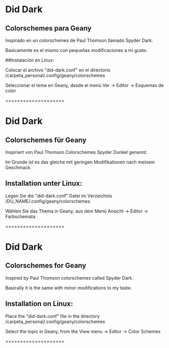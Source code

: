 # Did Dark
## Colorschemes para Geany

Inspirado en un colorschemes de Paul Thomson llamado Spyder Dark.

Basicamente es el mismo con pequeñas modificaciones a mi gusto.

##Instalación en Linux:

Colocar el archivo "did-dark.conf" en el directorio /carpeta_personal/.config/geany/colorschemes

Seleccionar el tema en Geany, desde el menú Ver -> Editor -> Esquemas de color

====================

# Did Dark
## Colorschemes für Geany

Inspiriert von Paul Thomson Colorschemes Spyder Dunkel genannt.

Im Grunde ist es das gleiche mit geringen Modifikationen nach meinem Geschmack.

## Installation unter Linux:

Legen Sie die "did-dark.conf" Datei im Verzeichnis /DU_NAME/.config/geany/colorschemes

Wählen Sie das Thema in Geany, aus dem Menü Ansicht -> Editor -> Farbschemata

====================


# Did Dark
## Colorschemes for Geany

Inspired by Paul Thomson colorschemes called Spyder Dark.

Basically it is the same with minor modifications to my taste.

## Installation on Linux:

Place the "did-dark.conf" file in the directory /carpeta_personal/.config/geany/colorschemes

Select the topic in Geany, from the View menu -> Editor -> Color Schemes

====================


